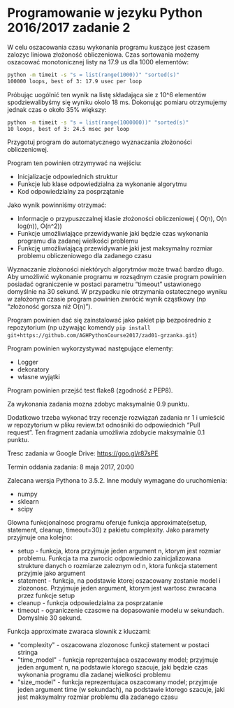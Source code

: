 # Programowanie w jezyku Python 2016/2017 zadanie 2

W celu oszacowania czasu wykonania programu kuszące jest czasem zalozyc liniowa złożoność obliczeniowa.
Czas sortowania możemy oszacować monotonicznej listy na 17.9 us dla 1000 elementów:

```bash
python -m timeit -s "s = list(range(1000))" "sorted(s)"
100000 loops, best of 3: 17.9 usec per loop
```


Próbując uogólnić ten wynik na listę składająca sie z 10^6 elementów spodziewalibyśmy się wyniku okolo 18 ms. Dokonując pomiaru otrzymujemy jednak czas o około 35% większy: 

```bash
python -m timeit -s "s = list(range(1000000))" "sorted(s)"
10 loops, best of 3: 24.5 msec per loop
```


Przygotuj program do automatycznego wyznaczania złożoności obliczeniowej.

Program ten powinien otrzymywać na wejściu:
 -  Inicjalizacje odpowiednich struktur
 - Funkcje lub klase odpowiedzialna za wykonanie algorytmu
 - Kod odpowiedzialny za posprzątanie

Jako wynik powinniśmy otrzymać:
 - Informacje o przypuszczalnej klasie złożoności obliczeniowej ( O(n), O(n log(n)), O(n^2))
 - Funkcje umożliwiające przewidywanie jaki będzie czas wykonania programu dla zadanej wielkości problemu
 - Funkcję umożliwiającą przewidywanie jaki jest maksymalny rozmiar problemu obliczeniowego dla zadanego czasu

Wyznaczanie złożoności niektórych algorytmów może trwać bardzo długo. Aby umożliwić wykonanie programu w rozsądnym czasie program powinien posiadać ograniczenie w postaci parametru “timeout” ustawionego domyślnie na 30 sekund. W przypadku nie otrzymania ostatecznego wyniku w założonym czasie program powinien zwrócić wynik cząstkowy (np “złożoność gorsza niż O(n)”).

Program powinien dać się zainstalować jako pakiet pip bezpośrednio z repozytorium (np używając komendy 
`pip install git+https://github.com/AGHPythonCourse2017/zad01-grzanka.git`)

Program powinien wykorzystywać następujące elementy:
 - Logger
 - dekoratory
 - własne wyjątki

Program powinien przejść test flake8 (zgodność z PEP8).

Za wykonania zadania mozna zdobyc maksymalnie 0.9 punktu.

Dodatkowo trzeba wykonać trzy recenzje rozwiązań zadania nr 1 i umieścić w repozytorium w pliku review.txt odnośniki do odpowiednich “Pull request”. Ten fragment zadania umożliwia zdobycie maksymalnie 0.1 punktu.

Tresc zadania w Google Drive: https://goo.gl/r87sPE

Termin oddania zadania: 8 maja 2017, 20:00


Zalecana wersja Pythona to 3.5.2.
Inne moduly wymagane do uruchomienia:
 - numpy
 - sklearn
 - scipy

Glowna funkcjonalnosc programu oferuje funkcja approximate(setup, statement, cleanup, timeout=30) z pakietu complexity.
Jako paramety przyjmuje ona kolejno:
 - setup - funkcja, ktora przyjmuje jeden argument n, ktorym jest rozmiar problemu. Funkcja ta ma zwrocic odpowiednio zainicjalizowana strukture danych o rozmiarze zaleznym od n, ktora funkcja statement przyjmie jako argument
 - statement - funkcja, na podstawie ktorej oszacowany zostanie model i zlozonosc. Przyjmuje jeden argument, ktorym jest wartosc zwracana przez funkcje setup
 - cleanup - funkcja odpowiedzialna za posprzatanie
 - timeout - ograniczenie czasowe na dopasowanie modelu w sekundach. Domyslnie 30 sekund.

Funkcja approximate zwaraca slownik z kluczami:
 - "complexity" - oszacowana zlozonosc funkcji statement w postaci stringa
 - "time_model" - funkcja reprezentujaca oszacowany model; przyjmuje jeden argument n, na podstawie ktorego szacuje, jaki będzie czas wykonania programu dla zadanej wielkości problemu
 - "size_model" - funkcja reprezentujaca oszacowany model; przyjmuje jeden argument time (w sekundach), na podstawie ktorego szacuje, jaki jest maksymalny rozmiar problemu dla zadanego czasu
